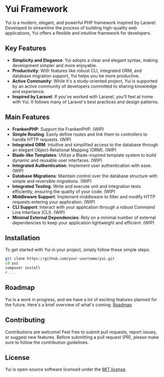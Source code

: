 # Yui Framework

Yui is a modern, elegant, and powerful PHP framework inspired by Laravel. Developed to streamline the process of building high-quality web applications, Yui offers a flexible and intuitive framework for developers.

## Key Features

- **Simplicity and Elegance**: Yui adopts a clear and elegant syntax, making development simpler and more enjoyable.
- **Productivity**: With features like robust CLI, integrated ORM, and database migration support, Yui helps you be more productive.
- **Active Community**: While it's a study-oriented project, Yui is supported by an active community of developers committed to sharing knowledge and experience.
- **Inspired by Laravel**: If you've worked with Laravel, you'll feel at home with Yui. It follows many of Laravel's best practices and design patterns.

## Main Features

- **FrankenPHP**: Support the FrankenPHP. (WIP)
- **Simple Routing**: Easily define routes and link them to controllers to handle HTTP requests. (WIP)
- **Integrated ORM**: Intuitive and simplified access to the database through an elegant Object-Relational Mapping (ORM). (WIP)
- **Blade-like Templates**: Utilize a Blade-inspired template system to build dynamic and reusable user interfaces. (WIP)
- **Integrated Authentication**: Implement user authentication with ease. (WIP)
- **Database Migrations**: Maintain control over the database structure with simple and reversible migrations. (WIP)
- **Integrated Testing**: Write and execute unit and integration tests efficiently, ensuring the quality of your code. (WIP)
- **Middleware Support**: Implement middleware to filter and modify HTTP requests entering your application. (WIP)
- **CLI Support**: Interact with your application through a robust Command Line Interface (CLI). (WIP)
- **Minimal External Dependencies**: Rely on a minimal number of external dependencies to keep your application lightweight and efficient. (WIP)

## Installation

To get started with Yui in your project, simply follow these simple steps:

```bash
git clone https://github.com/your-username/yui.git
cd yui
composer install
#....
```

## Roadmap

Yui is a work in progress, and we have a lot of exciting features planned for the future. Here's a brief overview of what's coming:
[Roadmap](for_future.md)

## Contributing

Contributions are welcome! Feel free to submit pull requests, report issues, or suggest new features. Before submitting a pull request (PR), please make sure to follow the contribution guidelines.

## License

Yui is open-source software licensed under the [MIT license](https://opensource.org/licenses/MIT).